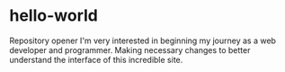 # hello-world
Repository opener
I'm very interested in beginning my journey as a web developer and programmer.
Making necessary changes to better understand the interface of this incredible site.
